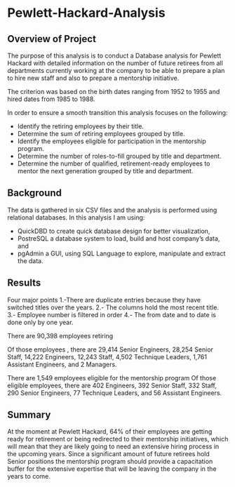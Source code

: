 # Pewlett-Hackard-Analysis

## Overview of Project

The purpose of this analysis is to conduct a Database analysis for Pewlett Hackard with detailed information on the number of 
future retirees from all departments currently working at the company to be able to prepare a plan to hire new staff and also 
to prepare a mentorship initiative. 

The criterion was based on the birth dates ranging from 1952 to 1955 and hired dates from 1985 to 1988.

In order to ensure a smooth transition this analysis focuses on the following:

- Identify the retiring employees by their title.
- Determine the sum of retiring employees grouped by title.
- Identify the employees eligible for participation in the mentorship program.
- Determine the number of roles-to-fill grouped by title and department.
- Determine the number of qualified, retirement-ready employees to mentor the next generation grouped by title and department.

## Background

The data is gathered in six CSV files and the analysis is performed using relational databases. In this analysis I am using:

- QuickDBD to create quick database design for better visualization,
- PostreSQL a database system to load, build and host company’s data, and
- pgAdmin a GUI, using SQL Language to explore, manipulate and extract the data.

## Results

Four major points
1.-There are duplicate entries because they have switched titles over the years.
2.- The columns hold the most recent title.
3.- Employee number is filtered in order
4.- The from date and to date is done only by one year.

There are 90,398 employees retiring

Of those employees , there are 29,414 Senior Engineers, 28,254 Senior Staff, 14,222 Engineers, 12,243 Staff, 4,502 Technique 
Leaders, 1,761 Assistant Engineers, and 2 Managers.

There are 1,549 employees eligible for the mentorship program
Of those eligible employees, there are 402 Engineers, 392 Senior Staff, 332 Staff, 290 Senior Engineers, 77 Technique Leaders, 
and 56 Assistant Engineers.

## Summary

At the moment at Pewlett Hackard, 64% of their employees are getting ready for retirement or being redirected to their mentorship 
initiatives, which will mean that they are likely going to need an extensive hiring process in the upcoming years. Since a significant
amount of future retirees hold Senior positions the mentorship program should provide a capacitation buffer for the extensive 
expertise that will be leaving the company in the years to come. 
